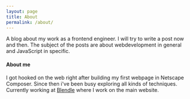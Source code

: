 ```yaml
---
layout: page
title: About
permalink: /about/
---
```


A blog about my work as a frontend engineer. I will try to write a post now and then. The subject
of the posts are about webdevelopment in general and JavaScript in specific.

#### About me
I got hooked on the web right after building my first webpage in Netscape Composer. Since then i've
been busy exploring all kinds of techniques. Currently working at [Blendle](https://blendle.com) 
where I work on the main website.